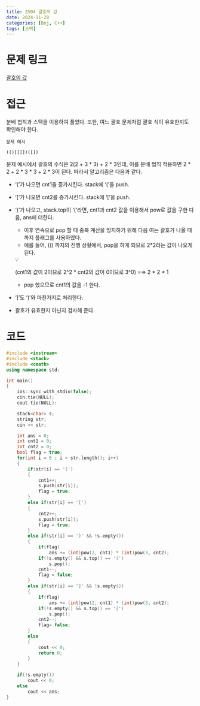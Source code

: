 ```yaml
---
title: 2504 괄호의 값
date: 2024-11-28
categories: [Boj, C++]
tags: [스택]
---
```

# 문제 링크

[괄호의 값](https://www.acmicpc.net/problem/2504)

# 접근

분배 법칙과 스택을 이용하여 풀었다. 또한, 여느 괄호 문제처럼 괄호 식이 유효한지도 확인해야 한다.

```
문제 예시

(()[[]])([])
```

문제 예시에서 괄호의 수식은 2(2 + 3 * 3) + 2 * 3인데, 이를 분배 법칙 적용하면 2 * 2 + 2 * 3 * 3 + 2 * 3이 된다. 따라서 알고리즘은 다음과 같다.

- ‘(’가 나오면 cnt1을 증가시킨다. stack에 ‘(’을 push.
- ‘[’가 나오면 cnt2를 증가시킨다. stack에 ‘[’을 push.
- ‘)’가 나오고, stack.top이 ‘(’라면, cnt1과 cnt2 값을 이용해서 pow로 값을 구한 다음, ans에 더한다.
    - 이후 연속으로 pop 할 때 중복 계산을 방지하기 위해 다음 여는 괄호가 나올 때까지 플래그를 사용하였다.
    - 예를 들어, (() 까지의 진행 상황에서, pop을 하게 되므로 2*2라는 값이 나오게 된다.
    
    <aside>
    💡
    
    (cnt1의 값이 2이므로 2^2 * cnt2의 값이 0이므로 3^0) =⇒ 2 * 2 * 1
    
    </aside>
    
    - pop 했으므로 cnt1의 값을 -1 한다.
- ‘]’도 ‘)’와 마찬가지로 처리한다.
- 괄호가 유효한지 아닌지 검사해 준다.

# 코드

```cpp
#include <iostream>
#include <stack>
#include <cmath>
using namespace std;

int main()
{
    ios::sync_with_stdio(false);
    cin.tie(NULL);
    cout.tie(NULL);

    stack<char> s;
    string str;
    cin >> str;

    int ans = 0;
    int cnt1 = 0;
    int cnt2 = 0;
    bool flag = true;
    for(int i = 0 ; i < str.length(); i++)
    {
        if(str[i] == '(')
        {
            cnt1++;
            s.push(str[i]);
            flag = true;
        }
        else if(str[i] == '[')
        {
            cnt2++;
            s.push(str[i]);
            flag = true;
        }
        else if(str[i] == ')' && !s.empty())
        {
            if(flag)
                ans += (int)pow(2, cnt1) * (int)pow(3, cnt2);
            if(!s.empty() && s.top() == '(')
                s.pop();
            cnt1--;
            flag = false;
        }
        else if(str[i] == ']' && !s.empty())
        {
            if(flag)
                ans += (int)pow(2, cnt1) * (int)pow(3, cnt2);
            if(!s.empty() && s.top() == '[')
                s.pop();
            cnt2--;
            flag= false;
        }
        else
        {
            cout << 0;
            return 0;
        }
    }

    if(!s.empty())
        cout << 0;
    else
        cout << ans;
}
```